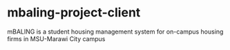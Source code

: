 # mbaling-project-client
mBALING is a student housing management system for on-campus housing firms in MSU-Marawi City campus

